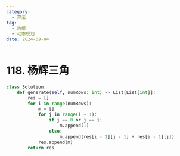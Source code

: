 ```yaml
---
category: 
  - 算法
tag: 
  - 数组
  - 动态规划
date: 2024-09-04
---
```


# 118. 杨辉三角

<Badge text="简单" type="tips" vertical="middle" />

```py
class Solution:
    def generate(self, numRows: int) -> List[List[int]]:
        res = []
        for i in range(numRows):
            m = []
            for j in range(i + 1):
                if j == 0 or j == i:
                    m.append(1)
                else:
                    m.append(res[i - 1][j - 1] + res[i - 1][j])
            res.append(m)
        return res

```

